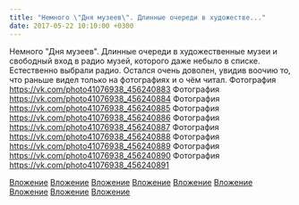 ```yaml
---
title: "Немного \"Дня музеев\". Длинные очереди в художестве..."
date: 2017-05-22 10:10:00 +0300
---
```


Немного "Дня музеев". Длинные очереди в художественные музеи и свободный вход в радио музей, которого даже небыло в списке. Естественно выбрали радио. Остался очень доволен, увидив воочию то, что раньше видел только на фотографиях и о чём читал.
Фотография
https://vk.com/photo41076938_456240883
Фотография
https://vk.com/photo41076938_456240884
Фотография
https://vk.com/photo41076938_456240885
Фотография
https://vk.com/photo41076938_456240886
Фотография
https://vk.com/photo41076938_456240887
Фотография
https://vk.com/photo41076938_456240888
Фотография
https://vk.com/photo41076938_456240889
Фотография
https://vk.com/photo41076938_456240890
Фотография
https://vk.com/photo41076938_456240891

[Вложение](https://vk.com/photo41076938_456240883)
[Вложение](https://vk.com/photo41076938_456240884)
[Вложение](https://vk.com/photo41076938_456240885)
[Вложение](https://vk.com/photo41076938_456240886)
[Вложение](https://vk.com/photo41076938_456240887)
[Вложение](https://vk.com/photo41076938_456240888)
[Вложение](https://vk.com/photo41076938_456240889)
[Вложение](https://vk.com/photo41076938_456240890)
[Вложение](https://vk.com/photo41076938_456240891)
